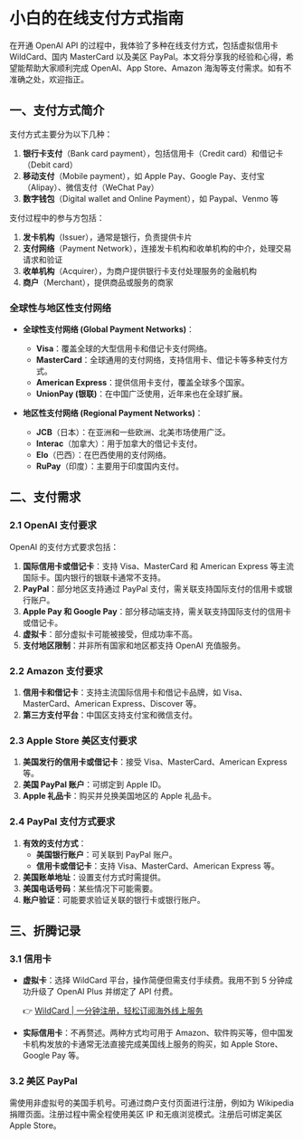 # 小白的在线支付方式指南

在开通 OpenAI API 的过程中，我体验了多种在线支付方式，包括虚拟信用卡 WildCard、国内 MasterCard 以及美区 PayPal。本文将分享我的经验和心得，希望能帮助大家顺利完成 OpenAI、App Store、Amazon 海淘等支付需求。如有不准确之处，欢迎指正。

## 一、支付方式简介

支付方式主要分为以下几种：

1. **银行卡支付**（Bank card payment），包括信用卡（Credit card）和借记卡（Debit card）
2. **移动支付**（Mobile payment），如 Apple Pay、Google Pay、支付宝（Alipay）、微信支付（WeChat Pay）
3. **数字钱包**（Digital wallet and Online Payment），如 Paypal、Venmo 等

支付过程中的参与方包括：

1. **发卡机构**（Issuer），通常是银行，负责提供卡片
2. **支付网络**（Payment Network），连接发卡机构和收单机构的中介，处理交易请求和验证
3. **收单机构**（Acquirer），为商户提供银行卡支付处理服务的金融机构
4. **商户**（Merchant），提供商品或服务的商家

### 全球性与地区性支付网络

- **全球性支付网络 (Global Payment Networks)**：
  - **Visa**：覆盖全球的大型信用卡和借记卡支付网络。
  - **MasterCard**：全球通用的支付网络，支持信用卡、借记卡等多种支付方式。
  - **American Express**：提供信用卡支付，覆盖全球多个国家。
  - **UnionPay (银联)**：在中国广泛使用，近年来也在全球扩展。

- **地区性支付网络 (Regional Payment Networks)**：
  - **JCB**（日本）：在亚洲和一些欧洲、北美市场使用广泛。
  - **Interac**（加拿大）：用于加拿大的借记卡支付。
  - **Elo**（巴西）：在巴西使用的支付网络。
  - **RuPay**（印度）：主要用于印度国内支付。

## 二、支付需求

### 2.1 OpenAI 支付要求

OpenAI 的支付方式要求包括：

1. **国际信用卡或借记卡**：支持 Visa、MasterCard 和 American Express 等主流国际卡。国内银行的银联卡通常不支持。
2. **PayPal**：部分地区支持通过 PayPal 支付，需关联支持国际支付的信用卡或银行账户。
3. **Apple Pay 和 Google Pay**：部分移动端支持，需关联支持国际支付的信用卡或借记卡。
4. **虚拟卡**：部分虚拟卡可能被接受，但成功率不高。
5. **支付地区限制**：并非所有国家和地区都支持 OpenAI 充值服务。

### 2.2 Amazon 支付要求

1. **信用卡和借记卡**：支持主流国际信用卡和借记卡品牌，如 Visa、MasterCard、American Express、Discover 等。
2. **第三方支付平台**：中国区支持支付宝和微信支付。

### 2.3 Apple Store 美区支付要求

1. **美国发行的信用卡或借记卡**：接受 Visa、MasterCard、American Express 等。
2. **美国 PayPal 账户**：可绑定到 Apple ID。
3. **Apple 礼品卡**：购买并兑换美国地区的 Apple 礼品卡。

### 2.4 PayPal 支付方式要求

1. **有效的支付方式**：
   - **美国银行账户**：可关联到 PayPal 账户。
   - **信用卡或借记卡**：支持 Visa、MasterCard、American Express 等。
2. **美国账单地址**：设置支付方式时需提供。
3. **美国电话号码**：某些情况下可能需要。
4. **账户验证**：可能要求验证关联的银行卡或银行账户。

## 三、折腾记录

### 3.1 信用卡

- **虚拟卡**：选择 WildCard 平台，操作简便但需支付手续费。我用不到 5 分钟成功升级了 OpenAI Plus 并绑定了 API 付费。
  
  👉 [WildCard | 一分钟注册，轻松订阅海外线上服务](https://bbtdd.com/WildCard)

- **实际信用卡**：不再赘述。两种方式均可用于 Amazon、软件购买等，但中国发卡机构发放的卡通常无法直接完成美国线上服务的购买，如 Apple Store、Google Pay 等。

### 3.2 美区 PayPal

需使用非虚拟号的美国手机号。可通过商户支付页面进行注册，例如为 Wikipedia 捐赠页面。注册过程中需全程使用美区 IP 和无痕浏览模式。注册后可绑定美区 Apple Store。